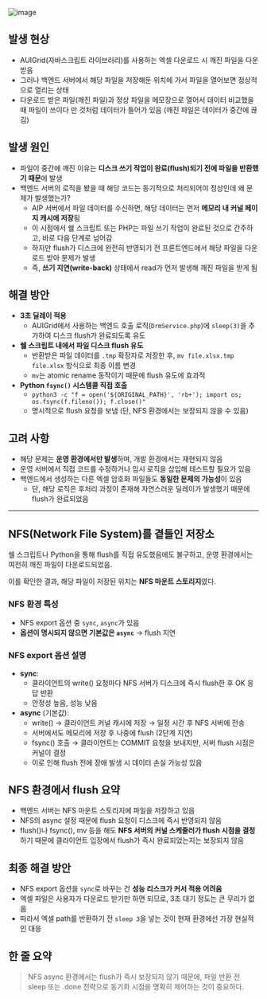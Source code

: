 ![image](https://github.com/user-attachments/assets/7d299fcf-c3d9-43b5-a1dd-351d7e1a1efd)


## 발생 현상

- AUIGrid(자바스크립트 라이브러리)를 사용하는 엑셀 다운로드 시 깨진 파일을 다운받음
- 그러나 백엔드 서버에서 해당 파일을 저장해둔 위치에 가서 파일을 열어보면 정상적으로 열리는 상태
- 다운로드 받은 파일(깨진 파일)과 정상 파일을 메모장으로 열어서 데이터 비교했을 때 파일이 쓰이다 만 것처럼 데이터가 들어가 있음 (깨진 파일은 데이터가 중간에 끊김)

## 발생 원인

- 파일이 중간에 깨진 이유는 **디스크 쓰기 작업이 완료(flush)되기 전에 파일을 반환했기 때문**에 발생
- 백엔드 서버의 로직을 봤을 때 해당 코드는 동기적으로 처리되어야 정상인데 왜 문제가 발생했는가?
    - AIP 서버에서 파일 데이터를 수신하면, 해당 데이터는 먼저 **메모리 내 커널 페이지 캐시에 저장**됨
    - 이 시점에서 쉘 스크립트 또는 PHP는 파일 쓰기 작업이 완료된 것으로 간주하고, 바로 다음 단계로 넘어감
    - 하지만 flush가 디스크에 완전히 반영되기 전 프론트엔드에서 해당 파일을 다운로드 받아 문제가 발생
    - 즉, **쓰기 지연(write-back)** 상태에서 read가 먼저 발생해 깨진 파일을 받게 됨

## 해결 방안

- **3초 딜레이 적용**
    - AUIGrid에서 사용하는 백엔드 호출 로직(`DrmService.php`)에 `sleep(3)`을 추가하여 디스크 flush가 완료되도록 유도
- **쉘 스크립트 내에서 파일 디스크 flush 유도**
    - 반환받은 파일 데이터를 `.tmp` 확장자로 저장한 후, `mv file.xlsx.tmp file.xlsx` 방식으로 최종 이름 변경
    - `mv`는 atomic rename 동작이기 때문에 flush 유도에 효과적
- **Python `fsync()` 시스템콜 직접 호출**
    - `python3 -c "f = open('${ORIGINAL_PATH}', 'rb+'); import os; os.fsync(f.fileno()); f.close()"`
    - 명시적으로 flush 요청을 보냄 (단, NFS 환경에서는 보장되지 않을 수 있음)

## 고려 사항

- 해당 문제는 **운영 환경에서만 발생**하며, 개발 환경에서는 재현되지 않음
- 운영 서버에서 직접 코드를 수정하거나 임시 로직을 삽입해 테스트할 필요가 있음
- 백엔드에서 생성하는 다른 엑셀 암호화 파일들도 **동일한 문제의 가능성**이 있음
    - 단, 해당 로직은 후처리 과정이 존재해 자연스러운 딜레이가 발생했기 때문에 flush가 완료되었음

---

## NFS(Network File System)를 곁들인 저장소

쉘 스크립트나 Python을 통해 flush를 직접 유도했음에도 불구하고, 운영 환경에서는 여전히 깨진 파일이 다운로드되었음.

이를 확인한 결과, 해당 파일이 저장된 위치는 **NFS 마운트 스토리지**였다.

### NFS 환경 특성

- NFS export 옵션 중 `sync`, `async`가 있음
- **옵션이 명시되지 않으면 기본값은 `async`** → flush 지연

### NFS export 옵션 설명

- **sync**:
    - 클라이언트의 write() 요청마다 NFS 서버가 디스크에 즉시 flush한 후 OK 응답 반환
    - 안정성 높음, 성능 낮음
- **async** (기본값):
    - write() → 클라이언트 커널 캐시에 저장 → 일정 시간 후 NFS 서버에 전송
    - 서버에서도 메모리에 저장 후 나중에 flush (2단계 지연)
    - fsync() 호출 → 클라이언트는 COMMIT 요청을 보내지만, 서버 flush 시점은 커널이 결정
    - 이로 인해 flush 전에 장애 발생 시 데이터 손실 가능성 있음

## NFS 환경에서 flush 요약

- 백엔드 서버는 NFS 마운트 스토리지에 파일을 저장하고 있음
- NFS의 async 설정 때문에 flush 요청이 디스크에 즉시 반영되지 않음
- flush()나 fsync(), mv 등을 해도 **NFS 서버의 커널 스케줄러가 flush 시점을 결정**하기 때문에
클라이언트 입장에서 flush가 즉시 완료되었는지는 보장되지 않음

## 최종 해결 방안

- NFS export 옵션을 `sync`로 바꾸는 건 **성능 리스크가 커서 적용 어려움**
- 엑셀 파일은 사용자가 다운로드 받기만 하면 되므로, 3초 대기 정도는 큰 무리가 없음
- 따라서 엑셀 path를 반환하기 전 `sleep 3`을 넣는 것이 현재 환경에선 가장 현실적인 대응

## 한 줄 요약

> NFS async 환경에서는 flush가 즉시 보장되지 않기 때문에,
파일 반환 전 sleep 또는 .done 전략으로 동기화 시점을 명확히 제어하는 것이 중요하다.
>
